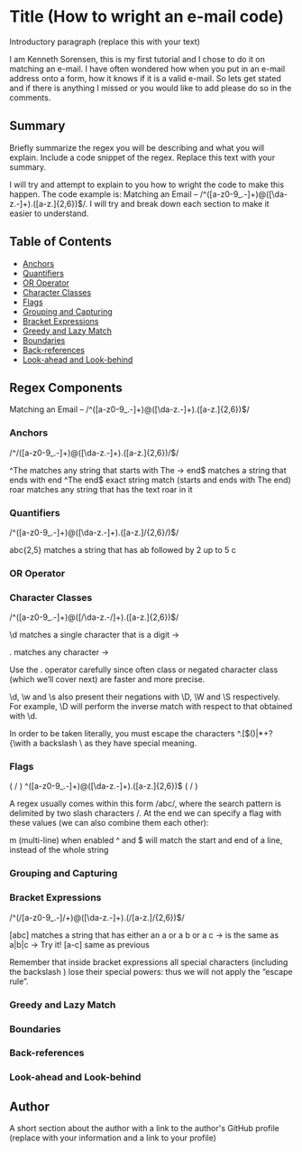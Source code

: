 # Title (How to wright an e-mail code)

Introductory paragraph (replace this with your text)

I am Kenneth Sorensen, this is my first tutorial and I chose to do it on matching an e-mail. I have often wondered how when you put in an e-mail address onto a form, how it knows if it is a valid e-mail. So lets get stated and if there is anything I missed or you would like to add please do so in the comments. 

## Summary

Briefly summarize the regex you will be describing and what you will explain. Include a code snippet of the regex. Replace this text with your summary.

 I will try and attempt to explain to you how to wright the code to make this happen. The code example is: Matching an Email – /^([a-z0-9_\.-]+)@([\da-z\.-]+)\.([a-z\.]{2,6})$/. I will try and break down each section to make it easier to understand.

## Table of Contents

- [Anchors](#anchors)
- [Quantifiers](#quantifiers)
- [OR Operator](#or-operator)
- [Character Classes](#character-classes)
- [Flags](#flags)
- [Grouping and Capturing](#grouping-and-capturing)
- [Bracket Expressions](#bracket-expressions)
- [Greedy and Lazy Match](#greedy-and-lazy-match)
- [Boundaries](#boundaries)
- [Back-references](#back-references)
- [Look-ahead and Look-behind](#look-ahead-and-look-behind)

## Regex Components
Matching an Email – /^([a-z0-9_\.-]+)@([\da-z\.-]+)\.([a-z\.]{2,6})$/

### Anchors
/^/([a-z0-9_\.-]+)@([\da-z\.-]+)\.([a-z\.]{2,6})/$/

^The        matches any string that starts with The -> 
end$        matches a string that ends with end
^The end$   exact string match (starts and ends with The end)
roar        matches any string that has the text roar in it

### Quantifiers
/^([a-z0-9_\.-]+)@([\da-z\.-]+)\.([a-z\.]/{2,6}/)$/

abc{2,5}    matches a string that has ab followed by 2 up to 5 c

### OR Operator

### Character Classes
/^([a-z0-9_\.-]+)@([/\da-z\.-/]+)\.([a-z\.]{2,6})$/

\d         matches a single character that is a digit ->

.          matches any character ->

Use the . operator carefully since often class or negated character class (which we’ll cover next) are faster and more precise.

\d, \w and \s also present their negations with \D, \W and \S respectively.
For example, \D will perform the inverse match with respect to that obtained with \d.

In order to be taken literally, you must escape the characters ^.[$()|*+?{\with a backslash \ as they have special meaning.

### Flags
( / ) ^([a-z0-9_\.-]+)@([\da-z\.-]+)\.([a-z\.]{2,6})$ ( / )

A regex usually comes within this form /abc/, where the search pattern is delimited by two slash characters /. At the end we can specify a flag with these values (we can also combine them each other):

m (multi-line) when enabled ^ and $ will match the start and end of a line, instead of the whole string

### Grouping and Capturing

### Bracket Expressions
/^(/[a-z0-9_\.-]/+)@([\da-z\.-]+)\.(/[a-z\.]/{2,6})$/

[abc]            matches a string that has either an a or a b or a c -> is the same as a|b|c -> Try it!
[a-c]            same as previous

Remember that inside bracket expressions all special characters (including the backslash \) lose their special powers: thus we will not apply the “escape rule”.

### Greedy and Lazy Match

### Boundaries

### Back-references

### Look-ahead and Look-behind

## Author

A short section about the author with a link to the author's GitHub profile (replace with your information and a link to your profile)
